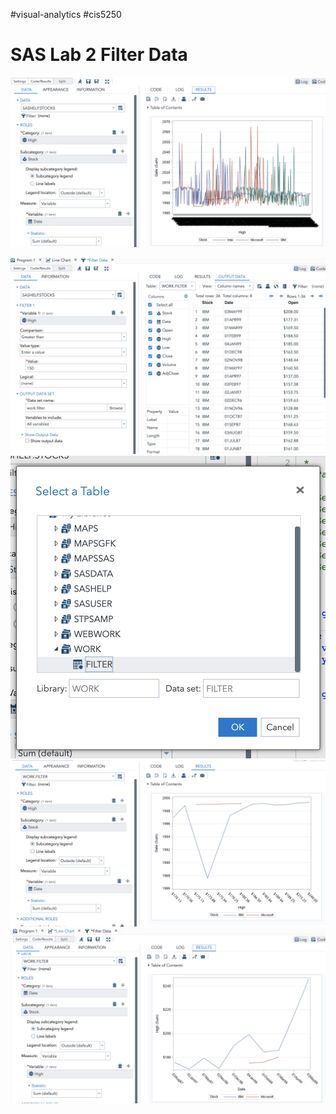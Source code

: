#visual-analytics #cis5250 
# SAS Lab 2 Filter Data
![](attachments/Screen%20Shot%202022-08-31%20at%2019.29.32.png)

![](attachments/Screen%20Shot%202022-08-31%20at%2019.35.06.png)
![](attachments/Screen%20Shot%202022-08-31%20at%2019.36.42.png)
![](attachments/Screen%20Shot%202022-08-31%20at%2019.41.17.png)
![](attachments/Screen%20Shot%202022-08-31%20at%2019.47.02.png)